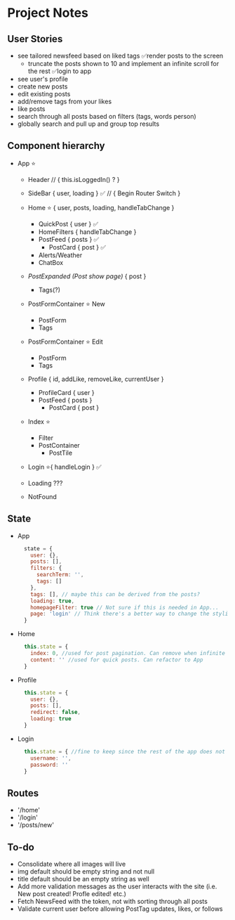 # Project Notes

## User Stories

+ see tailored newsfeed based on liked tags
  ✅render posts to the screen
  + truncate the posts shown to 10 and implement an infinite scroll for the rest
✅login to app
+ see user's profile
+ create new posts
+ edit existing posts
+ add/remove tags from your likes
+ like posts
+ search through all posts based on filters (tags, words person)
+ globally search and pull up and group top results

## Component hierarchy

+ App ⭐️
  + Header
  // { this.isLoggedIn() ? }
  + SideBar { user, loading } ✅
  // { Begin Router Switch }
  + Home ⭐️ { user, posts, loading, handleTabChange }
    + QuickPost { user } ✅
    + HomeFilters { handleTabChange }
    + PostFeed { posts } ✅
      + PostCard { post } ✅
    + Alerts/Weather
    + ChatBox
  + _PostExpanded (Post show page)_ { post }
    + Tags(?)
  + PostFormContainer ⭐️ New
    + PostForm
    + Tags
  + PostFormContainer ⭐️ Edit
    + PostForm
    + Tags
  + Profile { id, addLike, removeLike, currentUser }
    + ProfileCard { user }
    + PostFeed { posts }
      + PostCard { post }
  + Index ⭐️
    + Filter
    + PostContainer
      + PostTile
  + Login ⭐️{ handleLogin } ✅

  + Loading ???
  + NotFound

## State

+ App
  ```javascript
    state = {
      user: {},
      posts: [],
      filters: {
        searchTerm: '',
        tags: []
      },
      tags: [], // maybe this can be derived from the posts?
      loading: true,
      homepageFilter: true // Not sure if this is needed in App...
      page: 'login' // Think there's a better way to change the styling based on page
    }
  ```

+ Home
  ```javascript
    this.state = {
      index: 0, //used for post pagination. Can remove when infinite scroll is implemented. Then content can be moved to App and Home can go back to a functional component
      content: '' //used for quick posts. Can refactor to App
    }
  ```

+ Profile
  ```javascript
    this.state = {
      user: {},
      posts: [],
      redirect: false,
      loading: true
    }
  ```

+ Login
  ```javascript
    this.state = { //fine to keep since the rest of the app does not need to know about this.
      username: '',
      password: ''
    }
  ```

## Routes

  + '/home'
  + '/login'
  + '/posts/new'

## To-do

+ Consolidate where all images will live
+ img default should be empty string and not null
+ title default should be an empty string as well
+ Add more validation messages as the user interacts with the site (i.e. New post created! Profle edited! etc.)
+ Fetch NewsFeed with the token, not with sorting through all posts
+ Validate current user before allowing PostTag updates, likes, or follows
